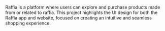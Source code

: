 Raffia is a platform where users can explore and purchase products made from or related to raffia. 
This project highlights the UI design for both the Raffia app and website, focused on creating an intuitive and seamless shopping experience.
